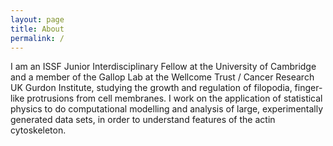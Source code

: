 ```yaml
---
layout: page
title: About
permalink: /
---
```


I am an ISSF Junior Interdisciplinary Fellow at the University of Cambridge and
a member of the Gallop Lab at the Wellcome Trust / Cancer Research UK Gurdon
Institute, studying the growth and regulation of filopodia, finger-like
protrusions from cell membranes. I work on the application of statistical
physics to do computational modelling and analysis of large, experimentally
generated data sets, in order to understand features of the actin cytoskeleton.

